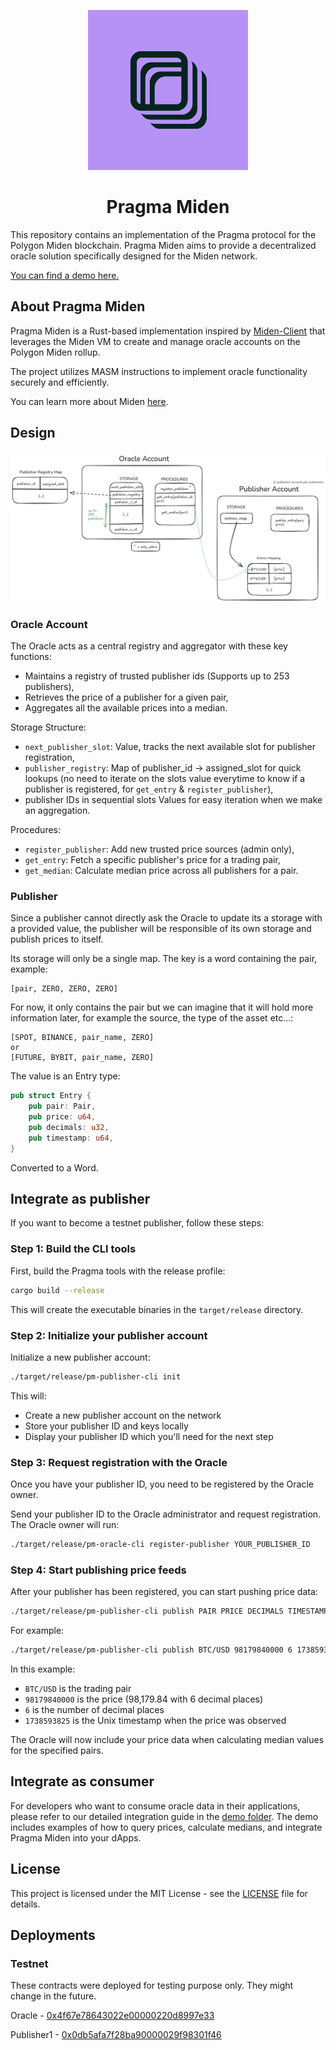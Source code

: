 <p align="center">
  <img src=".github/logo.svg" height="256">
</p>

<h1 align="center">Pragma Miden</h1>

This repository contains an implementation of the Pragma protocol for the Polygon Miden blockchain. Pragma Miden aims to provide a decentralized oracle solution specifically designed for the Miden network.

[You can find a demo here.](./.github/pragma-miden-demo.mp4)

## About Pragma Miden

Pragma Miden is a Rust-based implementation inspired by [Miden-Client](https://github.com/0xPolygonMiden/miden-client) that leverages the Miden VM to create and manage oracle accounts on the Polygon Miden rollup.

The project utilizes MASM instructions to implement oracle functionality securely and efficiently.

You can learn more about Miden [here](https://docs.polygon.technology/miden/).

## Design

<p align="center">
  <img src=".github/design.png">
</p>

### Oracle Account

The Oracle acts as a central registry and aggregator with these key functions:
* Maintains a registry of trusted publisher ids (Supports up to 253 publishers),
* Retrieves the price of a publisher for a given pair,
* Aggregates all the available prices into a median.

Storage Structure:
* `next_publisher_slot`: Value, tracks the next available slot for publisher registration,
* `publisher_registry`: Map of publisher_id -> assigned_slot for quick lookups (no need to iterate on the slots value everytime to know if a publisher is registered, for `get_entry` & `register_publisher`),
* publisher IDs in sequential slots Values for easy iteration when we make an aggregation.

Procedures:
* `register_publisher`: Add new trusted price sources (admin only),
* `get_entry`: Fetch a specific publisher's price for a trading pair,
* `get_median`: Calculate median price across all publishers for a pair.

### Publisher

Since a publisher cannot directly ask the Oracle to update its a storage with a provided value, the publisher will be responsible of its own storage and publish prices to itself.

Its storage will only be a single map. The key is a word containing the pair, example:
```
[pair, ZERO, ZERO, ZERO]
```
For now, it only contains the pair but we can imagine that it will hold more information later, for example the source, the type of the asset etc...:
```
[SPOT, BINANCE, pair_name, ZERO]
or
[FUTURE, BYBIT, pair_name, ZERO]
```

The value is an Entry type:
```rust
pub struct Entry {
    pub pair: Pair,
    pub price: u64,
    pub decimals: u32,
    pub timestamp: u64,
}
```

Converted to a Word.


## Integrate as publisher

If you want to become a testnet publisher, follow these steps:

### Step 1: Build the CLI tools
First, build the Pragma tools with the release profile:
```bash
cargo build --release
```
This will create the executable binaries in the `target/release` directory.

### Step 2: Initialize your publisher account
Initialize a new publisher account:
```bash
./target/release/pm-publisher-cli init
```
This will:
- Create a new publisher account on the network
- Store your publisher ID and keys locally
- Display your publisher ID which you'll need for the next step

### Step 3: Request registration with the Oracle
Once you have your publisher ID, you need to be registered by the Oracle owner.

Send your publisher ID to the Oracle administrator and request registration. The Oracle owner will run:
```bash
./target/release/pm-oracle-cli register-publisher YOUR_PUBLISHER_ID
```

### Step 4: Start publishing price feeds
After your publisher has been registered, you can start pushing price data:
```bash
./target/release/pm-publisher-cli publish PAIR PRICE DECIMALS TIMESTAMP
```

For example:
```bash
./target/release/pm-publisher-cli publish BTC/USD 98179840000 6 1738593825
```

In this example:
- `BTC/USD` is the trading pair
- `98179840000` is the price (98,179.84 with 6 decimal places)
- `6` is the number of decimal places 
- `1738593825` is the Unix timestamp when the price was observed

The Oracle will now include your price data when calculating median values for the specified pairs.

## Integrate as consumer

For developers who want to consume oracle data in their applications, please refer to our detailed integration guide in the [demo folder](./crates/demo/README.md). The demo includes examples of how to query prices, calculate medians, and integrate Pragma Miden into your dApps.

## License

This project is licensed under the MIT License - see the [LICENSE](LICENSE) file for details.

## Deployments

### Testnet

These contracts were deployed for testing purpose only. They might change in the future.

Oracle - [0x4f67e78643022e00000220d8997e33](https://testnet.midenscan.com/account/0x4f67e78643022e00000220d8997e33)

Publisher1 - [0x0db5afa7f28ba90000029f98301f46](https://testnet.midenscan.com/account/0x0db5afa7f28ba90000029f98301f46)

